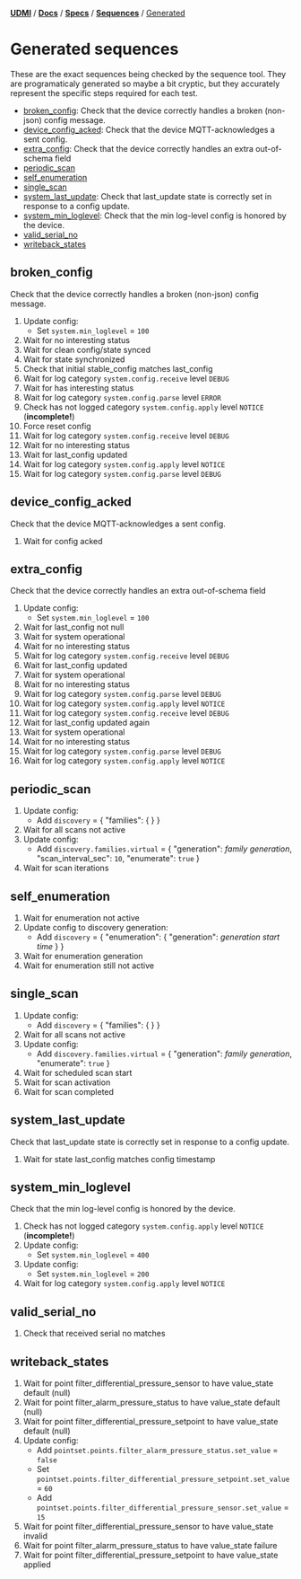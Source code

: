[**UDMI**](../../../) / [**Docs**](../../) / [**Specs**](../) / [**Sequences**](./) / [Generated](#)

# Generated sequences

These are the exact sequences being checked by the sequence tool. They are programaticaly generated
so maybe a bit cryptic, but they accurately represent the specific steps required for each test.

<!--

To regenerate the contents of this file below, first generate a message trace sequence and then run bin/gencode_seq

* Running "bin/test_sequencer target-gcp-project" will run through the complete battery of test sequences
  against the AHU-1 device to create the requisite trace files. This takes about 4 min for a complete test run.

* Then run "bin/gencode_seq" which consumes the generated trace files and creates "generated.md" (this file)
  with the output. The diff (using git, usually) should then reflect the changes against the committed version.

Some caveats:

* Flaky tests are annoying. Sometimes something goes wrong and one entire test will be borked. Easist thing
  is to just re-run the sequence tests until it's clean, but that's not always the fastest.

* The gencode part requires a complete test run to work properly, but you can run individual test runs
  as needed, e.g. "bin/sequencer sites/udmi_site/model target-gcp-project AHU-1 21632 system_last_update"
  (you will need to run an instance of pubber separately).

-->

<!-- START GENERATED, do not edit anything after this line! -->
* [broken_config](#broken_config): Check that the device correctly handles a broken (non-json) config message.
* [device_config_acked](#device_config_acked): Check that the device MQTT-acknowledges a sent config.
* [extra_config](#extra_config): Check that the device correctly handles an extra out-of-schema field
* [periodic_scan](#periodic_scan)
* [self_enumeration](#self_enumeration)
* [single_scan](#single_scan)
* [system_last_update](#system_last_update): Check that last_update state is correctly set in response to a config update.
* [system_min_loglevel](#system_min_loglevel): Check that the min log-level config is honored by the device.
* [valid_serial_no](#valid_serial_no)
* [writeback_states](#writeback_states)

## broken_config

Check that the device correctly handles a broken (non-json) config message.

1. Update config:
    * Set `system.min_loglevel` = `100`
1. Wait for no interesting status
1. Wait for clean config/state synced
1. Wait for state synchronized
1. Check that initial stable_config matches last_config
1. Wait for log category `system.config.receive` level `DEBUG`
1. Wait for has interesting status
1. Wait for log category `system.config.parse` level `ERROR`
1. Check has not logged category `system.config.apply` level `NOTICE` (**incomplete!**)
1. Force reset config
1. Wait for log category `system.config.receive` level `DEBUG`
1. Wait for no interesting status
1. Wait for last_config updated
1. Wait for log category `system.config.apply` level `NOTICE`
1. Wait for log category `system.config.parse` level `DEBUG`

## device_config_acked

Check that the device MQTT-acknowledges a sent config.

1. Wait for config acked

## extra_config

Check that the device correctly handles an extra out-of-schema field

1. Update config:
    * Set `system.min_loglevel` = `100`
1. Wait for last_config not null
1. Wait for system operational
1. Wait for no interesting status
1. Wait for log category `system.config.receive` level `DEBUG`
1. Wait for last_config updated
1. Wait for system operational
1. Wait for no interesting status
1. Wait for log category `system.config.parse` level `DEBUG`
1. Wait for log category `system.config.apply` level `NOTICE`
1. Wait for log category `system.config.receive` level `DEBUG`
1. Wait for last_config updated again
1. Wait for system operational
1. Wait for no interesting status
1. Wait for log category `system.config.parse` level `DEBUG`
1. Wait for log category `system.config.apply` level `NOTICE`

## periodic_scan

1. Update config:
    * Add `discovery` = { "families": {  } }
1. Wait for all scans not active
1. Update config:
    * Add `discovery.families.virtual` = { "generation": _family generation_, "scan_interval_sec": `10`, "enumerate": `true` }
1. Wait for scan iterations

## self_enumeration

1. Wait for enumeration not active
1. Update config to discovery generation:
    * Add `discovery` = { "enumeration": { "generation": _generation start time_ } }
1. Wait for enumeration generation
1. Wait for enumeration still not active

## single_scan

1. Update config:
    * Add `discovery` = { "families": {  } }
1. Wait for all scans not active
1. Update config:
    * Add `discovery.families.virtual` = { "generation": _family generation_, "enumerate": `true` }
1. Wait for scheduled scan start
1. Wait for scan activation
1. Wait for scan completed

## system_last_update

Check that last_update state is correctly set in response to a config update.

1. Wait for state last_config matches config timestamp

## system_min_loglevel

Check that the min log-level config is honored by the device.

1. Check has not logged category `system.config.apply` level `NOTICE` (**incomplete!**)
1. Update config:
    * Set `system.min_loglevel` = `400`
1. Update config:
    * Set `system.min_loglevel` = `200`
1. Wait for log category `system.config.apply` level `NOTICE`

## valid_serial_no

1. Check that received serial no matches

## writeback_states

1. Wait for point filter_differential_pressure_sensor to have value_state default (null)
1. Wait for point filter_alarm_pressure_status to have value_state default (null)
1. Wait for point filter_differential_pressure_setpoint to have value_state default (null)
1. Update config:
    * Add `pointset.points.filter_alarm_pressure_status.set_value` = `false`
    * Set `pointset.points.filter_differential_pressure_setpoint.set_value` = `60`
    * Add `pointset.points.filter_differential_pressure_sensor.set_value` = `15`
1. Wait for point filter_differential_pressure_sensor to have value_state invalid
1. Wait for point filter_alarm_pressure_status to have value_state failure
1. Wait for point filter_differential_pressure_setpoint to have value_state applied

